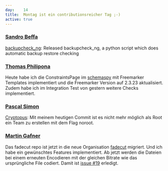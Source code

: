 ```yaml
---
day: 	14
title:	Montag ist ein contributionsreicher Tag ;-)
active: true
---
```


### [Sandro Beffa](https://github.com/sandroBeffa)
[backupcheck_ng](https://github.com/sandroBeffa/amanda_restore_check): Released backupcheck_ng, a python script which does automatic backup restore checking

### [Thomas Philipona](https://github.com/phil-pona)
Heute habe ich die ConstraintsPage im [schemaspy](https://github.com/drnoa/schemaspy) mit Freemarker Templates implementiert und die Freemarker Version auf 2.3.23 aktualisiert. Zudem habe ich im Integration Test von gestern weitere Checks implementiert.

### [Pascal Simon](https://github.com/psunix)
[Cryptopus](https://github.com/puzzle/cryptopus): Mit meinem heutigen Commit ist es nicht mehr möglich als Root ein Team zu erstellen mit dem Flag noroot. 

### [Martin Gafner](https://github.com/mgafner)
Das fadecut repo ist jetzt in die neue Organisation [fadecut](https://github.com/fadecut/fadecut) migriert. Und ich habe ein gewünschtes Features implementiert. Ab jetzt werden die Dateien bei einem erneuten Encodieren mit der gleichen Bitrate wie das ursprüngliche File codiert. Damit ist [issue #19](https://github.com/micressor/fadecut/issues/19) erledigt. 
